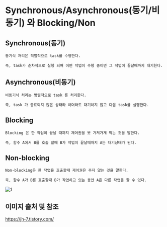 # Synchronous/Asynchronous(동기/비동기) 와 Blocking/Non

## Synchronous(동기)

    동기식 처리은 직렬적으로 task를 수행한다.

    즉, task가 순차적으로 실행 되며 어떤 작업이 수행 중이면 그 작업이 끝날때까지 대기한다.


## Asynchronous(비동기)

    비동기식 처리는 병렬적으로 task 를 처리한다.

    즉, task 가 종료되지 않은 상태라 하더라도 대기하지 않고 다음 task를 실행한다.

## Blocking

    Blocking 은 한 작업이 끝날 때까지 제어권을 못 가져가게 막는 것을 말한다.
    
    즉, 함수 A에서 B를 호출 할때 B가 작업이 끝날때까지 A는 대기상태가 된다.

## Non-blocking

    Non-blocking은 한 작업을 호출할때 제어권은 주지 않는 것을 말한다.

    즉, 함수 A가 B를 호출할때 B가 작업하고 있는 동안 A은 다른 작업을 할 수 있다.


![1](https://user-images.githubusercontent.com/38696775/157169912-6661b933-e459-4c97-bd70-3a0f91b66c4d.png)




## 이미지 출처 및 참조
https://jh-7.tistory.com/
